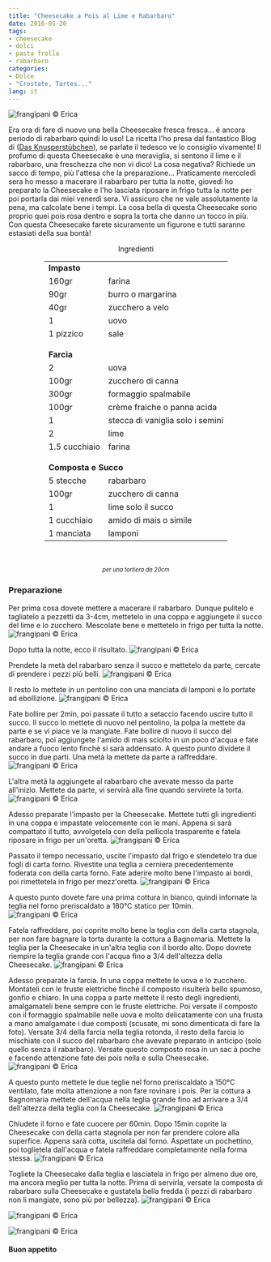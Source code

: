 ```yaml
---
title: "Cheesecake a Pois al Lime e Rabarbaro"
date: 2016-05-20
tags:
- cheesecake
- dolci
- pasta frolla
- rabarbaro
categories:
- Dolce
- "Crostate, Tartes..."
lang: it
---
```

![](header.jpg "frangipani © Erica")

Era ora di fare di nuovo una bella Cheesecake fresca fresca... è ancora periodo di rabarbaro quindi lo uso! La ricetta l'ho presa dal fantastico Blog di (<a href="http://knusperstuebchen.net/2015/03/22/fruehling-hereinspaziert-cremigster-limetten-rhabarber-puenktchen-cheesecake/" target="_blank">Das Knusperstübchen</a>), se parlate il tedesco ve lo consiglio vivamente! Il profumo di questa Cheesecake è una meraviglia, si sentono il lime e il rabarbaro, una freschezza che non vi dico! La cosa negativa? Richiede un sacco di tempo, più l'attesa che la preparazione... Praticamente mercoledì sera ho messo a macerare il rabarbaro per tutta la notte, giovedì ho preparato la Cheesecake e l'ho lasciata riposare in frigo tutta la notte per poi portarla dai miei venerdì sera. Vi assicuro che ne vale assolutamente la pena, ma calcolate bene i tempi. La cosa bella di questa Cheesecake sono proprio quei pois rosa dentro e sopra la torta che danno un tocco in più. Con questa Cheesecake farete sicuramente un figurone e tutti saranno estasiati della sua bontà!


<div id="wrapper" style="text-align: center">
  <div id="yourdiv" style="display: inline-block;">
    <div class="ingredients">
      <div class="ingredients-title">Ingredienti</div>
      <table>
        <tbody>
          <tr>
            <td colspan="2"><b>Impasto</b></td>
          </tr>
          <tr>
            <td>160gr</td>
            <td>farina</td>
          </tr>
          <tr>
            <td>90gr</td>
            <td>burro o margarina</td>
          </tr>
          <tr>
            <td>40gr</td>
            <td>zucchero a velo</td>
          </tr>
          <tr>
            <td>1</td>
            <td>uovo</td>
          </tr>
          <tr>
            <td>1 pizzico</td>
            <td>sale</td>
          </tr>
          <tr style="height: 15px;"></tr>
          <tr>          
            <td colspan="2"><b>Farcia</b></td>
          </tr>      
          <tr>
            <td>2</td>
            <td>uova</td>
          </tr>
          <tr>
            <td>100gr</td>
            <td>zucchero di canna</td>
          </tr>
          <tr>
            <td>300gr</td>
            <td>formaggio spalmabile</td>
          </tr>
          <tr>
            <td>100gr</td>
            <td>crème fraiche o panna acida</td>
          </tr>
          <tr>
            <td>1</td>
            <td>stecca di vaniglia solo i semini</td>
          </tr>
          <tr>
            <td>2</td>
            <td>lime</td>
          </tr>
          <tr>
            <td>1.5 cucchiaio</td>
            <td>farina</td>
          </tr>
          <tr style="height: 15px;"></tr>
          <tr>          
            <td colspan="2"><b>Composta e Succo</b></td>
          </tr>      
          <tr>
            <td>5 stecche</td>
            <td>rabarbaro</td>
          </tr>
          <tr>
            <td>100gr</td>
            <td>zucchero di canna</td>
          </tr>
          <tr>
            <td>1</td>
            <td>lime solo il succo</td>
          </tr>
          <tr>
            <td>1 cucchiaio</td>
            <td>amido di mais o simile</td>
          </tr>
          <tr>
            <td>1 manciata</td>
            <td>lamponi</td>    
          </tr>
        </tbody>
      </table>
      <br></br>
      <i class="pull-right" style="font-size: 80%;">per una tortiera da 20cm</i>
    </div>
  </div>
</div>


<h3>
  <font color="grey">
    <i class="fa fa-cogs"></i>
  </font> Preparazione
</h3>

Per prima cosa dovete mettere a macerare il rabarbaro. Dunque pulitelo e tagliatelo a pezzetti da 3-4cm, mettetelo in una coppa e aggiungete il succo del lime e lo zucchero. Mescolate bene e mettetelo in frigo per tutta la notte.
![](rabarbaro.jpg "frangipani © Erica")

Dopo tutta la notte, ecco il risultato.
![](rabarbaromacerato.jpg "frangipani © Erica")

Prendete la metà del rabarbaro senza il succo e mettetelo da parte, cercate di prendere i pezzi più belli.
![](rabarbarodaparte.jpg "frangipani © Erica")

Il resto lo mettete in un pentolino con una manciata di lamponi e lo portate ad ebollizione.
![](pentolino.jpg "frangipani © Erica")

Fate bollire per 2min, poi passate il tutto a setaccio facendo uscire tutto il succo. Il succo lo mettete di nuovo nel pentolino, la polpa la mettete da parte e se vi piace ve la mangiate. Fate bollire di nuovo il succo del rabarbaro, poi aggiungete l'amido di mais sciolto in un poco d'acqua e fate andare a fuoco lento finché si sarà addensato. A questo punto dividete il succo in due parti. Una metà la mettete da parte a raffreddare.
![](succo.jpg "frangipani © Erica")

L'altra metà la aggiungete al rabarbaro che avevate messo da parte all'inizio. Mettete da parte, vi servirà alla fine quando servirete la torta.
![](composta.jpg "frangipani © Erica")

Adesso preparate l'impasto per la Cheesecake. Mettete tutti gli ingredienti in una coppa e impastate velocemente con le mani. Appena si sarà compattato il tutto, avvolgetela con della pellicola trasparente e fatela riposare in frigo per un'oretta.
![](impasto.jpg "frangipani © Erica")

Passato il tempo necessario, uscite l'impasto dal frigo e stendetelo tra due fogli di carta forno. Rivestite una teglia a cerniera precedentemente foderata con della carta forno. Fate aderire molto bene l'impasto ai bordi, poi rimettetela in frigo per mezz'oretta.
![](tegliaimpasto.jpg "frangipani © Erica")

A questo punto dovete fare una prima cottura in bianco, quindi infornate la teglia nel forno preriscaldato a 180°C statico per 10min.
![](cotturainbianco.jpg "frangipani © Erica")

Fatela raffreddare, poi coprite molto bene la teglia con della carta stagnola, per non fare bagnare la torta durante la cottura a Bagnomaria. Mettete la teglia per la Cheesecake in un'altra teglia con il bordo alto. Dopo dovrete riempire la teglia grande con l'acqua fino a 3/4 dell'altezza della Cheesecake.
![](tegliabagnomaria.jpg "frangipani © Erica")

Adesso preparate la farcia. In una coppa mettete le uova e lo zucchero. Montateli con le fruste elettriche finché il composto risulterà bello spumoso, gonfio e chiaro. In una coppa a parte mettete il resto degli ingredienti, amalgamateli bene sempre con le fruste elettriche. Poi versate il composto con il formaggio spalmabile nelle uova e molto delicatamente con una frusta a mano amalgamate i due composti (scusate, mi sono dimenticata di fare la foto). Versate 3/4 della farcia nella teglia rotonda, il resto della farcia lo mischiate con il succo del rabarbaro che avevate preparato in anticipo (solo quello senza il rabarbaro). Versate questo composto rosa in un sac à poche e facendo attenzione fate dei pois nella e sulla Cheesecake.
![](teglia.jpg "frangipani © Erica")

A questo punto mettete le due teglie nel forno preriscaldato a 150°C ventilato, fate molta attenzione a non fare rovinare i pois. Per la cottura a Bagnomaria mettete dell'acqua nella teglia grande fino ad arrivare a 3/4 dell'altezza della teglia con la Cheesecake.
![](bagnomaria.jpg "frangipani © Erica")

Chiudete il forno e fate cuocere per 60min. Dopo 15min coprite la Cheesecake con della carta stagnola per non far prendere colore alla superfice. Appena sarà cotta, uscitela dal forno. Aspettate un pochettino, poi toglietela dall'acqua e fatela raffreddare completamente nella forma stessa.
![](cotta.jpg "frangipani © Erica")

Togliete la Cheesecake dalla teglia e lasciatela in frigo per almeno due ore, ma ancora meglio per tutta la notte. Prima di servirla, versate la composta di rabarbaro sulla Cheesecake e gustatela bella fredda (i pezzi di rabarbaro non li mangiate, sono più per bellezza).
![](risultato1.jpg "frangipani © Erica")

![](risultato2.jpg "frangipani © Erica")

![](risultato3.jpg "frangipani © Erica")


<h4>Buon appetito
  <font color="red">
    <i class="fa fa-smile-o"></i>
  </font>
</h4>
